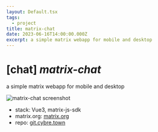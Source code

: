 ```yaml
---
layout: Default.tsx
tags:
  - project
title: matrix-chat
date: 2023-06-16T14:00:00.000Z
excerpt: a simple matrix webapp for mobile and desktop
---
```


# **[chat]** *matrix-chat*

a simple matrix webapp for mobile and desktop

![matrix-chat screenshot](../.vuepress/assets/images/matrix-chat.png)

- stack: Vue3, matrix-js-sdk
- matrix.org: [matrix.org](https://matrix.org/docs/projects/client/chat)
- repo: [git.cybre.town](https://git.cybre.town/adb/matrix-chat)
